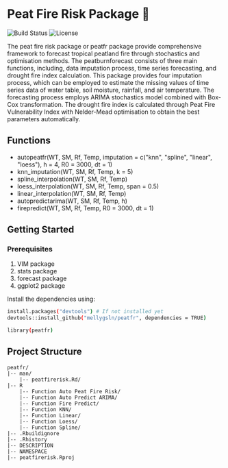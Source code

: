 # Peat Fire Risk Package 🌟
![Build Status](https://img.shields.io/badge/build-passing-brightgreen) ![License](https://img.shields.io/badge/license-MIT-blue)

The peat fire risk package or peatfr package provide comprehensive framework to forecast tropical peatland fire through stochastics and optimisation  methods. The peatburnforecast consists of three main functions, including, data imputation process, time series forecasting, and drought fire index calculation. This package provides four imputation process, which can be employed to estimate the missing values of time series data of water table, soil moisture, rainfall, and air temperature. The forecasting process employs ARIMA stochastics model combined with Box-Cox transformation. The drought fire index is calculated through Peat Fire Vulnerability Index with Nelder-Mead optimisation to obtain the best parameters automatically.

## Functions
- autopeatfr(WT, SM, Rf, Temp, imputation = c("knn", "spline", "linear", "loess"), h = 4, R0 = 3000, dt = 1)
- knn_imputation(WT, SM, Rf, Temp, k = 5)
- spline_interpolation(WT, SM, Rf, Temp)
- loess_interpolation(WT, SM, Rf, Temp, span = 0.5)
- linear_interpolation(WT, SM, Rf, Temp)
- autopredictarima(WT, SM, Rf, Temp, h)
- firepredict(WT, SM, Rf, Temp, R0 = 3000, dt = 1)

## Getting Started
### Prerequisites
1. VIM package
2. stats package
3. forecast package
4. ggplot2 package

Install the dependencies using:
```bash
install.packages("devtools") # If not installed yet
devtools::install_github("mellygsln/peatfr", dependencies = TRUE)

library(peatfr)
```

## Project Structure
```
peatfr/
|-- man/                     
    |-- peatfirerisk.Rd/
|-- R                
    |-- Function Auto Peat Fire Risk/
    |-- Function Auto Predict ARIMA/
    |-- Function Fire Predict/
    |-- Function KNN/
    |-- Function Linear/
    |-- Function Loess/
    |-- Function Spline/
|-- .Rbuildignore                
|-- .Rhistory                        
|-- DESCRIPTION
|-- NAMESPACE
|-- peatfirerisk.Rproj
```


